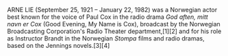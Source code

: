 ARNE LIE (September 25, 1921 – January 22, 1982) was a Norwegian actor best known for the voice of Paul Cox in the radio drama _God aften, mitt navn er Cox_ (Good Evening, My Name is Cox), broadcast by the Norwegian Broadcasting Corporation's Radio Theater department,[1][2] and for his role as Instructor Brandt in the Norwegian _Stompa_ films and radio dramas, based on the Jennings novels.[3][4]
